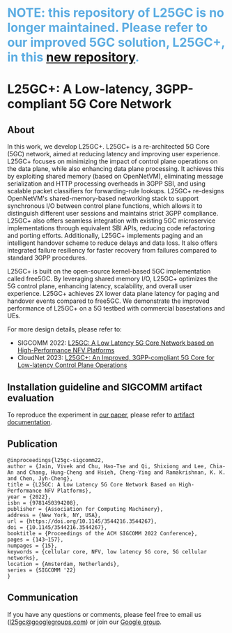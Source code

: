 # <span style="color:#5DADE2"> NOTE: this repository of L25GC is no longer maintained. Please refer to our improved 5GC solution, L25GC+, in this [new repository](https://github.com/nycu-ucr/L25GC-plus.git).</span>

# L25GC+: A Low-latency, 3GPP-compliant 5G Core Network
## About

In this work, we develop L25GC+. L25GC+ is a re-architected 5G Core (5GC) network, aimed at reducing latency and improving user experience. L25GC+ focuses on minimizing the impact of control plane operations on the data plane, while also enhancing data plane processing. It achieves this by exploiting shared memory (based on OpenNetVM), eliminating message serialization and HTTP processing overheads in 3GPP SBI, and using scalable packet classifiers for forwarding-rule lookups. L25GC+ re-designs OpenNetVM's shared-memory-based networking stack to support synchronous I/O between control plane functions, which allows it to distinguish different user sessions and maintains strict 3GPP compliance. L25GC+ also offers seamless integration with existing 5GC microservice implementations through equivalent SBI APIs, reducing code refactoring and porting efforts. Additionally, L25GC+ implements paging and an intelligent handover scheme to reduce delays and data loss. It also offers integrated failure resiliency for faster recovery from failures compared to standard 3GPP procedures.

L25GC+ is built on the open-source kernel-based 5GC implementation called free5GC. By leveraging shared memory I/O, L25GC+ optimizes the 5G control plane, enhancing latency, scalability, and overall user experience. L25GC+ achieves 2X lower data plane latency for paging and handover events compared to free5GC. We demonstrate the improved performance of L25GC+ on a 5G testbed with commercial basestations and UEs. 

<!-- $L^25GC$ is a re-architected 5G Core (5GC) network, aimed at reducing latency and improving user experience. $L^25GC$ focuses on minimizing control plane operations' impact on the data plane and enhancing data plane processing. It achieves this by exploiting shared memory (based on [OpenNetVM](docs/ONVM.md)), eliminating message serialization and HTTP processing overheads in 3GPP SBI, and using scalable packet classifiers for forwarding-rule lookups. Additionally, $L^25GC$ implements paging and an intelligent handover scheme to reduce delays and data loss. It also offers integrated failure resiliency for faster recovery from failures compared to standard 3GPP procedures. $L^25GC$ is built on the open-source kernel-based 5GC implementation called [free5GC](docs/free5GC.md). In tests, $L^25GC$ showed approximately 50% faster event completion time for control plane events and 2X improved data packet latency during paging and handover events compared to free5GC. However, $L^25GC$ has limitations in supporting multiple user sessions and has programming language incompatibilities with 5GC implementations, e.g., free5GC, using modern languages such as GoLang. This unfortunately increases the complexity of code development and the difficulty of code maintenance and updates of $L^25GC$. -->

<!-- To address these challenges, we develop $L^25GC+$, a significant enhancement to $L^25GC$. $L^25GC+$ re-designs the shared-memory-based networking stack to support synchronous I/O between control plane functions. $L^25GC+$ distinguishes different user sessions and maintains strict 3GPP compliance. $L^25GC+$ also offers seamless integration with existing 5GC microservice implementations through equivalent SBI APIs, reducing code refactoring and porting efforts. By leveraging shared memory I/O and overcoming $L^25GC$’s limitations, $L^25GC+$ provides an improved solution to optimize the 5G control plane, enhancing latency, scalability, and overall user experience. We demonstrate the improved performance of $L^25GC+$ on a 5G testbed with commercial basestations and multiple UEs. -->

For more design details, please refer to:
- SIGCOMM 2022: [L25GC: A Low Latency 5G Core Network based on High-Performance NFV Platforms](docs/papers/l25gc-sigcomm22.pdf)
- CloudNet 2023: [L25GC+: An Improved, 3GPP-compliant 5G Core for Low-latency Control Plane Operations](docs/papers/L25GC%2B.pdf)


## Installation guideline and SIGCOMM artifact evaluation ##
To reproduce the experiment in [our paper](docs/papers/l25gc-sigcomm22.pdf), please refer to [artifact documentation](docs/ARTIFACTS.md).

## Publication ##
~~~
@inproceedings{l25gc-sigcomm22,
author = {Jain, Vivek and Chu, Hao-Tse and Qi, Shixiong and Lee, Chia-An and Chang, Hung-Cheng and Hsieh, Cheng-Ying and Ramakrishnan, K. K. and Chen, Jyh-Cheng},
title = {L25GC: A Low Latency 5G Core Network Based on High-Performance NFV Platforms},
year = {2022},
isbn = {9781450394208},
publisher = {Association for Computing Machinery},
address = {New York, NY, USA},
url = {https://doi.org/10.1145/3544216.3544267},
doi = {10.1145/3544216.3544267},
booktitle = {Proceedings of the ACM SIGCOMM 2022 Conference},
pages = {143–157},
numpages = {15},
keywords = {cellular core, NFV, low latency 5G core, 5G cellular networks},
location = {Amsterdam, Netherlands},
series = {SIGCOMM '22}
}
~~~

## Communication ##
If you have any questions or comments, please feel free to email us (l25gc@googlegroups.com) or join our [Google group](https://groups.google.com/g/l25gc/).
